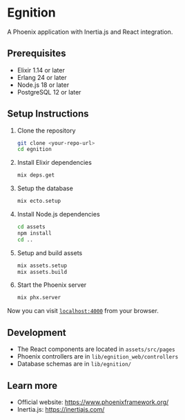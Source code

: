 # Egnition

A Phoenix application with Inertia.js and React integration.

## Prerequisites

- Elixir 1.14 or later
- Erlang 24 or later
- Node.js 18 or later
- PostgreSQL 12 or later

## Setup Instructions

1. Clone the repository
   ```bash
   git clone <your-repo-url>
   cd egnition
   ```

2. Install Elixir dependencies
   ```bash
   mix deps.get
   ```

3. Setup the database
   ```bash
   mix ecto.setup
   ```

4. Install Node.js dependencies
   ```bash
   cd assets
   npm install
   cd ..
   ```

5. Setup and build assets
   ```bash
   mix assets.setup
   mix assets.build
   ```

6. Start the Phoenix server
   ```bash
   mix phx.server
   ```

Now you can visit [`localhost:4000`](http://localhost:4000) from your browser.

## Development

- The React components are located in `assets/src/pages`
- Phoenix controllers are in `lib/egnition_web/controllers`
- Database schemas are in `lib/egnition/`

## Learn more

  * Official website: https://www.phoenixframework.org/
  * Inertia.js: https://inertiajs.com/
